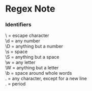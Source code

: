 Regex Note
==========

### Identifiers
\  = escape character  
\d = any number  
\D = anything but a number  
\s = space  
\S = anything but a space  
\w = any letter  
\W = anything but a letter  
\b = space around whole words  
.  = any character, except for a new line  
\. = period  
